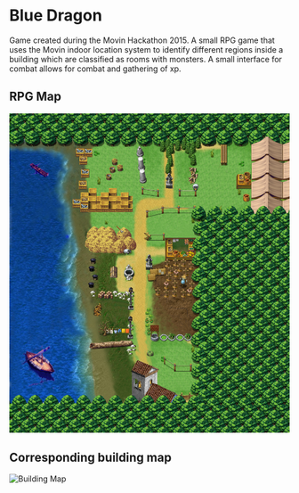 # Blue Dragon

Game created during the Movin Hackathon 2015. A small RPG game that uses the Movin indoor location system to identify different regions inside a building which are classified as rooms with monsters. A small interface for combat allows for combat and gathering of xp.

## RPG Map
![RPG Map](images/map_v1.png)

## Corresponding building map
![Building Map](images/images/map-hd.png)
